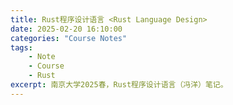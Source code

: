 ```yaml
---
title: Rust程序设计语言 <Rust Language Design>
date: 2025-02-20 16:10:00
categories: "Course Notes"
tags: 
    - Note
    - Course
    - Rust
excerpt: 南京大学2025春，Rust程序设计语言（冯洋）笔记。
---
```


